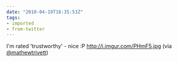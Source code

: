 ```yaml
---
date: "2010-04-19T16:35:53Z"
tags:
- imported
- from-twitter
---
```

I'm rated 'trustworthy' - nice :P http://i.imgur.com/PHmF5.jpg \(via [@mathewtrivett](/twitter/#/mathewtrivett)\)
